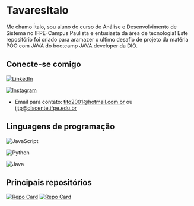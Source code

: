 
# TavaresItalo

Me chamo Ítalo, sou aluno do curso de Análise e Desenvolvimento de Sistema no IFPE-Campus Paulista e entusiasta da área de tecnologia! 
Este repositório foi criado para aramazer o ultimo desafio de projeto da matéria POO com JAVA do bootcamp JAVA developer da DIO.

## Conecte-se comigo
[![LinkedIn](https://img.shields.io/badge/LinkedIn-000?style=for-the-badge&logo=linkedin&logoColor=0E76A8)](https://www.linkedin.com/in/%C3%ADtalo-tavares-a9b873214)

[![Instagram](https://img.shields.io/badge/Instagram-000?style=for-the-badge&logo=instagram)](https://www.instagram.com/titotavares/)

* Email para contato: tito2001@hotmail.com.br ou ijtp@discente.ifpe.edu.br

## Linguagens de programação

![JavaScript](https://img.shields.io/badge/JavaScript-000?style=for-the-badge&logo=javascript)

![Python](https://img.shields.io/badge/Python-000?style=for-the-badge&logo=python)

![Java](https://img.shields.io/badge/Java-000?style=for-the-badge&logo=java)

## Principais repositórios

[![Repo Card](https://github-readme-stats.vercel.app/api/pin/?username=TavaresItalo&repo=introducao-a-programacao&bg_color=000&border_color=30A3DC&show_icons=true&icon_color=30A3DC&title_color=E94D5F&text_color=FFF)](https://github.com/TavaresItalo/Introducao-a-programacao.git)
[![Repo Card](https://github-readme-stats.vercel.app/api/pin/?username=TavaresItalo&repo=DesafioControleFluxo&bg_color=000&border_color=30A3DC&show_icons=true&icon_color=30A3DC&title_color=E94D5F&text_color=FFF)](https://github.com/TavaresItalo/DesafioControleFluxo.git)

